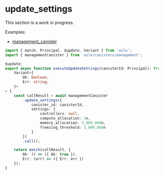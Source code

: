 # update_settings

This section is a work in progress.

Examples:

-   [management_canister](https://github.com/demergent-labs/azle/tree/main/examples/management_canister)

```typescript
import { match, Principal, $update, Variant } from 'azle';
import { managementCanister } from 'azle/canisters/management';

$update;
export async function executeUpdateSettings(canisterId: Principal): Promise<
    Variant<{
        Ok: boolean;
        Err: string;
    }>
> {
    const callResult = await managementCanister
        .update_settings({
            canister_id: canisterId,
            settings: {
                controllers: null,
                compute_allocation: 1n,
                memory_allocation: 3_000_000n,
                freezing_threshold: 2_000_000n
            }
        })
        .call();

    return match(callResult, {
        Ok: () => ({ Ok: true }),
        Err: (err) => ({ Err: err })
    });
}
```
